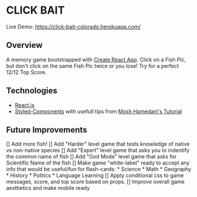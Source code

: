 # CLICK BAIT 

Live Demo: https://click-bait-colorado.herokuapp.com/


## Overview

A memory game bootstrapped with [Create React App](https://github.com/facebook/create-react-app). 
Click on a Fish Pic, but don't click on the same Fish Pic twice or you lose!
Try for a perfect 12/12 Top Score.


## Technologies

  * [React.js](https://reactjs.org/)
  * [Styled-Components](https://www.styled-components.com/) with usefull tips from [Mosh Hamedani's Tutorial](https://programmingwithmosh.com/javascript/styled-components-react-applications/)


## Future Improvements
  [] Add more fish!
  [] Add "Harder" level game that tests knowledge of native vs non-native species
  [] Add "Expert" level game that asks you to indentify the common name of fish
  [] Add "God Mode" level game that asks for Scientific Name of the fish
  [] Make game "white-label" ready to accept any info that would be useful/fun for flash-cards:
    * Science
    * Math
    * Geography
    * History
    * Politics
    * Language Learning
  [] Apply conditional css to game messages, score, and top score based on props.
  [] Improve overall game aesthetics and make mobile ready
